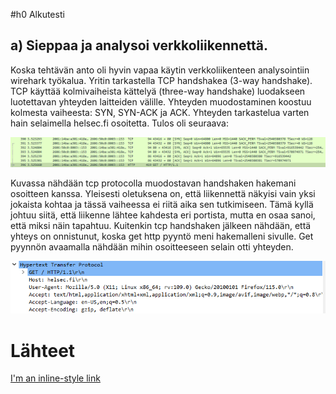 #h0 Alkutesti
## a) Sieppaa ja analysoi verkkoliikennettä. 
Koska tehtävän anto oli hyvin vapaa käytin verkkoliikenteen analysointiin wirehark työkalua. Yritin tarkastella TCP handshakea (3-way handshake). TCP käyttää kolmivaiheista kättelyä (three-way handshake) luodakseen luotettavan yhteyden laitteiden välille. Yhteyden muodostaminen koostuu kolmesta vaiheesta: SYN, SYN-ACK ja ACK. Yhteyden tarkastelua varten hain selaimella helsec.fi osoitetta. Tulos oli seuraava:

![Alt text](/H0startingtest/h0startingtest.png)

Kuvassa nähdään tcp protocolla muodostavan handshaken hakemani osoitteen kanssa. Yleisesti oletuksena on, että liikennettä näkyisi vain yksi jokaista kohtaa ja tässä vaiheessa ei riitä aika sen tutkimiseen. Tämä kyllä johtuu siitä, että liikenne lähtee kahdesta eri portista, mutta en osaa sanoi, että miksi näin tapahtuu. Kuitenkin tcp handshaken jälkeen nähdään, että yhteys on onnistunut, koska get http pyyntö meni hakemalleni sivulle. Get pyynnön avaamalla nähdään mihin osoitteeseen selain otti yhteyden.

![Alt text](/H0startingtest/h0http.png)

# Lähteet

[I'm an inline-style link]([https://www.google.com](https://terokarvinen.com/2023/eettinen-hakkerointi-2023/)https://terokarvinen.com/2023/eettinen-hakkerointi-2023/)
